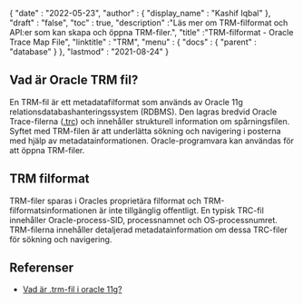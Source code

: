 {
  "date" : "2022-05-23",
  "author" : {
    "display_name" : "Kashif Iqbal"
},
  "draft" : "false",
  "toc" : true,
  "description" :"Läs mer om TRM-filformat och API:er som kan skapa och öppna TRM-filer.",
  "title" :"TRM-filformat - Oracle Trace Map File",
  "linktitle" : "TRM",
  "menu" : {
    "docs" : {
      "parent" : "database"
}
},
  "lastmod" : "2021-08-24"
}

## Vad är Oracle TRM fil?

En TRM-fil är ett metadatafilformat som används av Oracle 11g relationsdatabashanteringssystem (RDBMS). Den lagras bredvid Oracle Trace-filerna ([.trc](/sv/database/trc/)) och innehåller strukturell information om spårningsfilen. Syftet med TRM-filen är att underlätta sökning och navigering i posterna med hjälp av metadatainformationen. Oracle-programvara kan användas för att öppna TRM-filer.

## TRM filformat

TRM-filer sparas i Oracles proprietära filformat och TRM-filformatsinformationen är inte tillgänglig offentligt. En typisk TRC-fil innehåller Oracle-process-SID, processnamnet och OS-processnumret. TRM-filerna innehåller detaljerad metadatainformation om dessa TRC-filer för sökning och navigering.

## Referenser ##

* [Vad är .trm-fil i oracle 11g?](https://forums.oracle.com/ords/apexds/post/what-is-trm-file-in-oracle-11g-0659)

